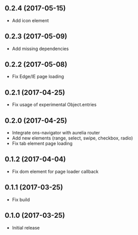 ## 0.2.4 (2017-05-15)

* Add icon element

## 0.2.3 (2017-05-09)

* Add missing dependencies

## 0.2.2 (2017-05-08)

* Fix Edge/IE page loading

## 0.2.1 (2017-04-25)

* Fix usage of experimental Object.entries

## 0.2.0 (2017-04-25)

* Integrate ons-navigator with aurelia router
* Add new elements (range, select, swipe, checkbox, radio)
* Fix tab element page loading

## 0.1.2 (2017-04-04)

* Fix dom element for page loader callback

## 0.1.1 (2017-03-25)

* Fix build

## 0.1.0 (2017-03-25)

* Initial release
